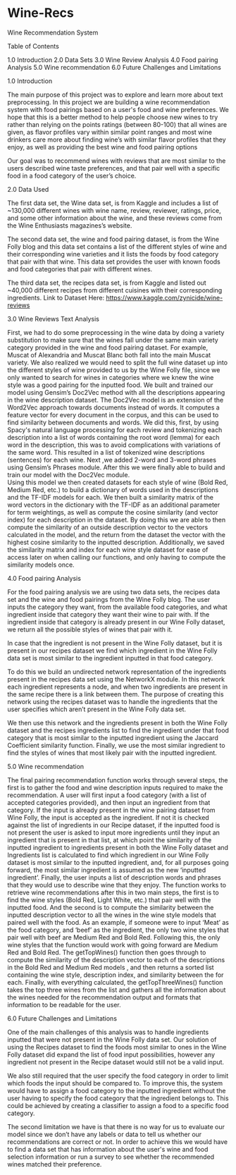 # Wine-Recs

Wine Recommendation System

Table of Contents

1.0 Introduction
2.0 Data Sets
3.0 Wine Review Analysis
4.0 Food pairing Analysis 
5.0 Wine recommendation
6.0 Future Challenges and Limitations

1.0 Introduction

The main purpose of this project was to explore and learn more about text preprocessing. In this project we are building a wine recommendation system with food pairings based on a user's food and wine preferences. We hope that this is a better method to help people choose new wines to try rather than relying on the points ratings (between 80-100) that all wines are given, as flavor profiles vary within similar point ranges and most wine drinkers care more about finding wine’s with similar flavor profiles that they enjoy, as well as providing the best wine and food pairing options

Our goal was to recommend wines with reviews that are most similar to the users described wine taste preferences, and that pair well with a specific food in a food category of the user’s choice. 

2.0 Data Used 

The first data set, the Wine data set, is from Kaggle and includes a list of ~130,000 different wines with wine name, review, reviewer, ratings, price, and some other information about the wine, and these reviews come from the Wine Enthusiasts magazines’s website. 

The second data set, the wine and food pairing dataset, is from the Wine Folly blog and this data set contains a list of the different styles of wine and their corresponding wine varieties and it lists the foods by food category that pair with that wine. This data set provides the user with known foods and food categories that pair with different wines. 

The third data set, the recipes data set, is from Kaggle and listed out ~40,000 different recipes from different cuisines with their corresponding ingredients.  Link to Dataset Here: https://www.kaggle.com/zynicide/wine-reviews



3.0 Wine Reviews Text Analysis 

First, we had to do some preprocessing in the wine data by doing a variety substitution to make sure that the wines fall under the same main variety category provided in the wine and food pairing dataset. For example, Muscat of Alexandria and Muscat Blanc both fall into the main Muscat variety.  We also realized we would need to split the full wine dataset up into the different styles of wine provided to us by the Wine Folly file, since we only wanted to search for wines in categories where we knew the wine style was a good pairing for the inputted food. 
We built and trained our model using Gensim’s Doc2Vec method with all the descriptions appearing in the wine description dataset.  The Doc2Vec model is an extension of the Word2Vec approach towards documents instead of words. It computes a feature vector for every document in the corpus, and this can be used to find similarity between documents and words. 
We did this, first, by using Spacy's natural language processing for each review and tokenizing each description into a list of words containing the root word (lemma) for each word in the description, this was to avoid complications with variations of the same word. This resulted in a list of tokenized wine descriptions (sentences) for each wine. Next ,we added 2-word and 3-word phrases using Gensim’s Phrases module.  After this we were finally able to build and train our model with the Doc2Vec module.  
Using this model we then created datasets for each style of wine (Bold Red, Medium Red, etc.) to build a dictionary of words used in the descriptions and the TF-IDF models for each.  We then built a similarity matrix of the word vectors in the dictionary with the TF-IDF as an additional parameter for term weightings, as well as compute the cosine similarity (and vector index) for each description in the dataset. By doing this we are able to then compute the similarity of an outside description vector to the vectors calculated in the model, and the return from the dataset the vector with the highest cosine similarity to the inputted description. Additionally, we saved the similarity matrix and index for each wine style dataset for ease of access later on when calling our functions, and only having to compute the similarity models once.

4.0 Food pairing Analysis

For the food pairing analysis we are using two data sets, the recipes data set and the wine and food pairings from the Wine Folly blog. The user inputs the category they want, from the available food categories, and what ingredient inside that category they want their wine to pair with. If the ingredient inside that category is already present in our Wine Folly dataset, we return all the possible styles of wines that pair with it. 

In case that the ingredient is not present in the Wine Folly dataset, but it is present in our recipes dataset we find which ingredient in the Wine Folly data set is most similar to the ingredient inputted in that food category. 

To do this we build an undirected network representation of the ingredients present in the recipes data set using the NetworkX module. In this network each ingredient represents a node, and when two ingredients are present in the same recipe there is a link between them. The purpose of creating this network using the recipes dataset was to handle the ingredients that the user specifies which aren’t present in the Wine Folly data set. 

We then use this network and the ingredients present in both the Wine Folly dataset and the recipes ingredients list to find the ingredient under that food category that is most similar to the inputted ingredient using the Jaccard Coefficient similarity function. Finally, we use the most similar ingredient to find the styles of wines that most likely pair with the inputted ingredient. 

5.0 Wine recommendation 

The final pairing recommendation function works through several steps, the first is to gather the food and wine description inputs required to make the recommendation. A user will first input a food category (with a list of accepted categories provided), and then input an ingredient from that category. If the input is already present in the wine pairing dataset from Wine Folly, the input is accepted as the ingredient. If not it is checked against the list of ingredients in our Recipe dataset, if the inputted food is not present the user is asked to input more ingredients until they input an ingredient that is present in that list, at which point the similarity of the inputted ingredient to ingredients present in both the Wine Folly dataset and Ingredients list is calculated to find which ingredient in our Wine Folly dataset is most similar to the inputted ingredient, and, for all purposes going forward, the most similar ingredient is assumed as the new ‘inputted ingredient’.  Finally, the user inputs a list of description words and phrases that they would use to describe wine that they enjoy.
The function works to retrieve wine recommendations after this in two main steps, the first is to find the wine styles (Bold Red, Light White, etc.) that pair well with the inputted food. And the second is to compute the similarity between the inputted description vector to all the wines in the wine style models that paired well with the food.  As an example, if someone were to input ‘Meat’ as the food category, and ‘beef’ as the ingredient,  the only two wine styles that pair well with beef are Medium Red and Bold Red.  Following this, the only wine styles that the function would work with going forward are Medium Red and Bold Red.   The getTopWines() function then goes through to compute the similarity of the description vector to each of the descriptions in the Bold Red and Medium Red models , and then returns a sorted list containing the wine style, description index, and similarity between the for each. 
Finally, with everything calculated, the getTopThreeWines() function takes the top three wines from the list and gathers all the information about the wines needed for the recommendation output and formats that information to be readable for the user.

6.0 Future Challenges and Limitations

One of the main challenges of this analysis was to handle ingredients inputted that were not present in the Wine Folly data set. Our solution of using the Recipes dataset to find the foods most similar to ones in the Wine Folly dataset did expand the list of food input possibilities, however any ingredient not present in the Recipe dataset would still not be a valid input.  

We also still required that the user specify the food category in order to limit which foods the input should be compared to. To improve this, the system would have to assign a food category to the inputted ingredient without the user having to specify the food category that the ingredient belongs to. This could be achieved by creating a classifier to assign a food to a specific food category. 

The second limitation we have is that there is no way for us to evaluate our model since we don’t have any labels or data to tell us whether our recommendations are correct or not. In order to achieve this we would have to find a data set that has information about the user's wine and food selection information or run a survey to see whether the recommended wines matched their preference. 
